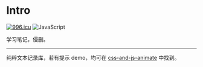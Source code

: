 # Intro

<a href="https://996.icu"><img src="https://img.shields.io/badge/link-996.icu-red.svg" alt="996.icu" /></a>
![JavaScript](https://img.shields.io/badge/JavaScript-support-brightgreen.svg)

学习笔记，侵删。

---

纯粹文本记录库，若有提示 demo，均可在 [
css-and-js-animate](https://github.com/richardmyu/css-and-js-animate) 中找到。
